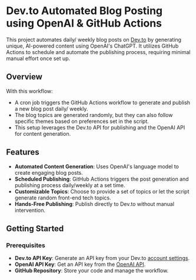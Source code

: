 # Dev.to Automated Blog Posting using OpenAI & GitHub Actions

This project automates daily/ weekly blog posts on [Dev.to](https://dev.to/) by generating unique, AI-powered content using OpenAI's ChatGPT. It utilizes GitHub Actions to schedule and automate the publishing process, requiring minimal manual effort once set up.

## Overview

With this workflow:
- A cron job triggers the GitHub Actions workflow to generate and publish a new blog post daily/ weekly.
- The blog topics are generated randomly, but they can also follow specific themes based on preferences set in the script.
- This setup leverages the Dev.to API for publishing and the OpenAI API for content generation.

## Features

- **Automated Content Generation**: Uses OpenAI's language model to create engaging blog posts.
- **Scheduled Publishing**: GitHub Actions triggers the post generation and publishing process daily/weekly at a set time.
- **Customizable Topics**: Choose to provide a set of topics or let the script generate random front-end tech topics.
- **Hands-Free Publishing**: Publish directly to Dev.to without manual intervention.

## Getting Started

### Prerequisites

- **Dev.to API Key**: Generate an API key from your Dev.to [account settings](https://dev.to/settings/account).
- **OpenAI API Key**: Get an API key from the [OpenAI API](https://platform.openai.com/).
- **GitHub Repository**: Store your code and manage the workflow.
